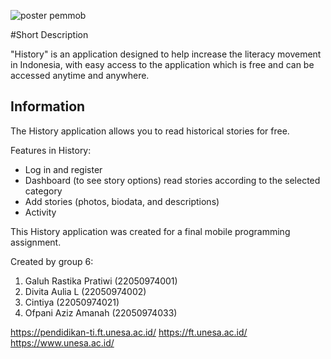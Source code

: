 
![poster pemmob](https://github.com/galuhRastika/Pemobile/assets/149854003/22495aaa-b342-416c-8e57-36a2fc2cc6e4)
 
#Short Description

"History" is an application designed to help increase the literacy movement in Indonesia, with easy access to the application which is free and can be accessed anytime and anywhere.

## Information

The History application allows you to read historical stories for free. 

Features in History:
- Log in and register
- Dashboard (to see story options) read stories according to the selected category
- Add stories (photos, biodata, and descriptions)
- Activity

This History application was created for a final mobile programming assignment.

Created by group 6:
1. Galuh Rastika Pratiwi (22050974001) 
2. Divita Aulia L        (22050974002)
3. Cintiya               (22050974021)
4. Ofpani Aziz Amanah    (22050974033)

https://pendidikan-ti.ft.unesa.ac.id/ https://ft.unesa.ac.id/  https://www.unesa.ac.id/
